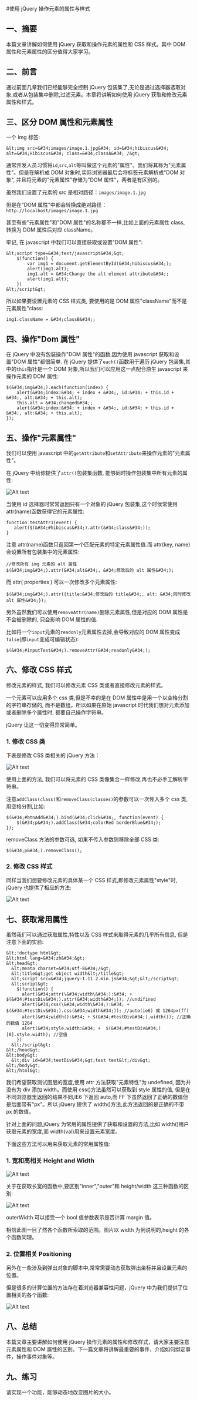 #使用 jQuery 操作元素的属性与样式
## 一、摘要

本篇文章讲解如何使用 jQuery 获取和操作元素的属性和 CSS 样式。其中 DOM 属性和元素属性的区分值得大家学习。

## 二、前言

通过前面几章我们已经能够完全控制 jQuery 包装集了,无论是通过选择器选取对象,或者从包装集中删除,过滤元素。本章将讲解如何使用 jQuery 获取和修改元素属性和样式。

## 三、区分 DOM 属性和元素属性

一个 img 标签:

`&lt;img src=&#34;images/image.1.jpg&#34; id=&#34;hibiscus&#34; alt=&#34;Hibiscus&#34; class=&#34;classA&#34; /&gt;`

通常开发人员习惯将`id`,`src`,`alt`等叫做这个元素的&#34;属性&#34;。我们将其称为&#34;元素属性&#34;。但是在解析成 DOM 对象时,实际浏览器最后会将标签元素解析成&#34;DOM 对象&#34;, 并且将元素的&#34;元素属性&#34;存储为&#34;DOM 属性&#34;，两者是有区别的。

虽然我们设置了元素的 src 是相对路径：`images/image.1.jpg`

但是在&#34;DOM 属性&#34;中都会转换成绝对路径：`http://localhost/images/image.1.jpg`

甚至有些&#34;元素属性&#34;和&#34;DOM 属性&#34;的名称都不一样,比如上面的元素属性 class, 转换为 DOM 属性后对应 className。

牢记, 在 javascript 中我们可以直接获取或设置&#34;DOM 属性&#34;:
```
&lt;script type=&#34;text/javascript&#34;&gt;
    $(function() {
        var img1 = document.getElementById(&#34;hibiscus&#34;);
        alert(img1.alt);
        img1.alt = &#34;Change the alt element attribute&#34;;
        alert(img1.alt);
    })
&lt;/script&gt;
```

所以如果要设置元素的 CSS 样式类, 要使用的是 DOM 属性&#34;className&#34;而不是元素属性&#34;class:
```
img1.className = &#34;classB&#34;;
```

## 四、操作&#34;Dom 属性&#34;

在 jQuery 中没有包装操作&#34;DOM 属性&#34;的函数,因为使用 javascript 获取和设置&#34;DOM 属性&#34;都很简单. 在 jQuery 提供了`each()`函数用于遍历 jQuery 包装集,其中的`this`指针是一个 DOM 对象,所以我们可以应用这一点配合原生 javascript 来操作元素的 DOM 属性:
```
$(&#34;img&#34;).each(function(index) {
    alert(&#34;index:&#34; + index + &#34;, id:&#34; + this.id + &#34;, alt:&#34; + this.alt);
    this.alt = &#34;changed&#34;;
    alert(&#34;index:&#34; + index + &#34;, id:&#34; + this.id + &#34;, alt:&#34; + this.alt);
});
```

## 五、操作&#34;元素属性&#34;

我们可以使用 javascript 中的`getAttribute`和`setAttribute`来操作元素的&#34;元素属性&#34;。

在 jQuery 中给你提供了`attr()`包装集函数, 能够同时操作包装集中所有元素的属性:

![Alt text](https://dn-anything-about-doc.qbox.me/jQuery/Attr.jpg)

当使用 id 选择器时常常返回只有一个对象的 jQuery 包装集,这个时侯常使用 attr(name)函数获得它的元素属性:

```
function testAttr1(event) {
   alert($(&#34;#hibiscus&#34;).attr(&#34;class&#34;));
}
```

注意 attr(name)函数只返回第一个匹配元素的特定元素属性值.而 attr(key, name)会设置所有包装集中的元素属性:
```
//修改所有 img 元素的 alt 属性
$(&#34;img&#34;).attr(&#34;alt&#34;, &#34;修改后的 alt 属性&#34;);
```

而 attr( properties ) 可以一次修改多个元素属性:
```
$(&#34;img&#34;).attr({title:&#34;修改后的 title&#34;, alt: &#34;同时修改 alt 属性&#34;});
```

另外虽然我们可以使用`removeAttr(name)`删除元素属性,但是对应的 DOM 属性是不会被删除的, 只会影响 DOM 属性的值.

比如将一个`input`元素的`readonly`元素属性去掉,会导致对应的 DOM 属性变成`false`(即`input`变成可编辑状态):

```
$(&#34;#inputTest&#34;).removeAttr(&#34;readonly&#34;);
```

## 六、修改 CSS 样式

修改元素的样式, 我们可以修改元素 CSS 类或者直接修改元素的样式。 

一个元素可以应用多个 css 类,但是不幸的是在 DOM 属性中是用一个以空格分割的字符串存储的, 而不是数组。所以如果在原始 javascript 时代我们想对元素添加或者删除多个属性时, 都要自己操作字符串。

jQuery 让这一切变得异常简单。

### 1. 修改 CSS 类

下表是修改 CSS 类相关的 jQuery 方法：

![Alt text](https://dn-anything-about-doc.qbox.me/jQuery/Class.jpg)

使用上面的方法, 我们可以将元素的 CSS 类像集合一样修改,再也不必手工解析字符串。

注意`addClass(class)`和`removeClass(classes)`的参数可以一次传入多个 css 类, 用空格分割,比如:
```
$(&#34;#btnAdd&#34;).bind(&#34;click&#34;, function(event) {
    $(&#34;p&#34;).addClass(&#34;colorRed borderBlue&#34;);
});
```

removeClass 方法的参数可选, 如果不传入参数则移除全部 CSS 类:
```
$(&#34;p&#34;).removeClass();
```
 
### 2. 修改 CSS 样式
 
同样当我们想要修改元素的具体某一个 CSS 样式,即修改元素属性&#34;style&#34;时,  jQuery 也提供了相应的方法:

![Alt text](https://dn-anything-about-doc.qbox.me/jQuery/cssStyle.jpg)
 
## 七、获取常用属性
 
虽然我们可以通过获取属性,特性以及 CSS 样式来取得元素的几乎所有信息,  但是注意下面的实验:
```
&lt;!doctype html&gt;
&lt;html lang=&#34;zh&#34;&gt;
&lt;head&gt;
  &lt;meata charset=&#34;utf-8&#34;/&gt;
  &lt;title&gt;get object width&lt;/title&gt;
  &lt;script src=&#34;jquery-1.11.2.min.js&#34;&gt;&lt;/script&gt;
  &lt;script&gt;
    $(function() {
      alert(&#34;attr(\&#34;width\&#34;):&#34; + $(&#34;#testDiv&#34;).attr(&#34;width&#34;)); //undifined
      alert(&#34;css(\&#34;width\&#34;):&#34; + $(&#34;#testDiv&#34;).css(&#34;width&#34;)); //auto(ie6) 或 1264px(ff)
      alert(&#34;width():&#34; + $(&#34;#testDiv&#34;).width()); //正确的数值 1264
      alert(&#34;style.width:&#34; +  $(&#34;#testDiv&#34;)[0].style.width); //空值
    })
  &lt;/script&gt;
&lt;/head&gt;
&lt;body&gt;
  &lt;div id=&#34;testDiv&#34;&gt;test text&lt;/div&gt;
&lt;/body&gt;
&lt;/html&gt;
```

我们希望获取测试图层的宽度,使用 attr 方法获取&#34;元素特性&#34;为 undefined, 因为并没有为 div 添加 width。而使用 css()方法虽然可以获取到 style 属性的值, 但是在不同浏览器里返回的结果不同,IE6 下返回 auto,而 FF 下虽然返回了正确的数值但是后面带有&#34;px&#34;。所以 jQuery 提供了 width()方法,此方法返回的是正确的不带 px 的数值。

针对上面的问题,jQuery 为常用的属性提供了获取和设置的方法,比如 width()用户获取元素的宽度,而 width(val)用来设置元素宽度。

下面这些方法可以用来获取元素的常用属性值:

### 1. 宽和高相关 Height and Width

![Alt text](https://dn-anything-about-doc.qbox.me/jQuery/HeightAndWidth.jpg)

关于在获取长宽的函数中,要区别&#34;inner&#34;,&#34;outer&#34;和 height/width 这三种函数的区别:

![Alt text](https://dn-anything-about-doc.qbox.me/jQuery/division.jpg)

outerWidth 可以接受一个 bool 值参数表示是否计算 margin 值。

相信此图一目了然各个函数所索取的范围。图片以 width 为例说明的,height 的各个函数同理。

### 2. 位置相关 Positioning

另外在一些涉及到弹出对象的脚本中,常常需要动态获取弹出坐标并且设置元素的位置。

但是很多的计算位置的方法存在着浏览器兼容性问题，jQuery 中为我们提供了位置相关的各个函数:

![Alt text](https://dn-anything-about-doc.qbox.me/jQuery/Positioning.jpg)

## 八、总结

本篇文章主要讲解如何使用 jQuery 操作元素的属性和修改样式，请大家主要注意元素属性和 DOM 属性的区别。下一篇文章将讲解最重要的事件，介绍如何绑定事件，操作事件对象等。

## 九、练习

请实现一个功能，能够动态地改变图片的大小。
